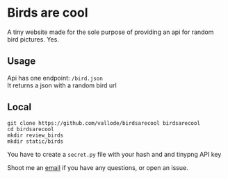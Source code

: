 # Birds are cool

A tiny website made for the sole purpose of providing an api for random bird pictures.
Yes.

## Usage

Api has one endpoint: `/bird.json`  
It returns a json with a random bird url

## Local

`git clone https://github.com/vallode/birdsarecool birdsarecool`  
`cd birdsarecool`  
`mkdir review_birds`  
`mkdir static/birds`  

You have to create a `secret.py` file with your hash and and tinypng API key

Shoot me an [email](mailto:vallode@hotmail.co.uk) if you have any questions, or open an issue.